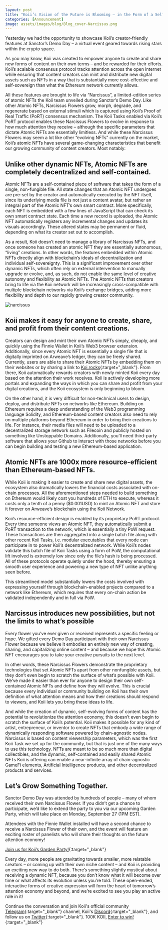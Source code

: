 ```yaml
---
layout: post
title: "Koii’s Vision of the Future is Blooming – in the Form of a Self-Contained, Evolving Atomic NFT"
categories: [Announcement]
image: assets/images/blog/Blog_cover-Narcissus.png
---
```


Yesterday we had the opportunity to showcase Koii’s creator-friendly features at Sanctor’s Demo Day – a virtual event geared towards rising stars within the crypto space.

As you may know, Koii was created to empower anyone to create and share new forms of content on their own terms – and be rewarded for their efforts. Koii’s scalable consensus protocol tracks attention across the open internet while ensuring that content creators can mint and distribute new digital assets such as NFTs in a way that is substantially more cost-effective and self-sovereign than what the Ethereum network currently allows.

All these features are brought to life via “Narcissus”, a limited-edition series of atomic NFTs the Koii team unveiled during Sanctor’s Demo Day. Like other Atomic NFTs, Narcissus Flowers grow, morph, degrade, and regenerate based on external stimuli which is captured using Koii’s Proof of Real Traffic (PoRT) consensus mechanism. The Koii Tasks enabled via Koii’s PoRT protocol enables these Narcissus Flowers to evolve in response to how much attention they receive – although the specific parameters that dictate Atomic NFTs are essentially limitless. And while these Narcissus Flowers may seem a lot like other “evolving NFTs” currently on the market, Koii’s atomic NFTs have several game-changing characteristics that benefit our growing community of content creators. Most notably:

## Unlike other dynamic NFTs, Atomic NFTs are completely decentralized and self-contained.

Atomic NFTs are a self-contained piece of software that takes the form of a single, non-fungible file. All state changes that an Atomic NFT undergoes are pre-set by the creator and automatically executed by the NFT itself, since its underlying media file is not just a content avatar, but rather an integral part of the Atomic NFT’s own smart contract. More specifically, each NFT is embedded with a few lines of JavaScript that can check its own smart contract state. Each time a new record is uploaded, the Atomic NFT automatically registers any incremental changes and updates its visuals accordingly. These altered states may be permanent or fluid, depending on what its creator set out to accomplish.

As a result, Koii doesn’t need to manage a library of Narcissus NFTs, and once someone has created an atomic NFT they are essentially autonomous, “living” creations. In other words, the features embedded within Atomic NFTs directly align with blockchain’s ideals of decentralization and individual self-sovereignty. This is a significant improvement over other dynamic NFTs, which often rely on external intervention to manually upgrade or evolve, and, as such, do not enable the same level of creative autonomy and flexibility as Atomic NFTs. The Atomic NFTs that creators bring to life via the Koii network will be increasingly cross-compatible with multiple blockchain networks via Koii’s exchange bridges, adding more flexibility and depth to our rapidly growing creator community.

![narcissus](assets/images/blog/Narcissus_Flower_Blog_body.gif)

## Koii makes it easy for anyone to create, share, and profit from their content creations.

Creators can design and mint their own Atomic NFTs simply, cheaply, and quickly using the Finnie Wallet in Koii’s Web3 browser extension. Additionally, since every Atomic NFT is essentially a single file that is digitally imprinted on Arweave’s ledger, they can be freely shared. Currently, users are able to share their Atomic NFTs by embedding them on their websites or by sharing a link to [Koi.rocks](http://koi.rocks){:target="\_blank"}. From there, Koii automatically rewards creators with newly minted Koii every day based on the attention their work receives. Koii is actively developing more portals and expanding the ways in which you can share and profit from your digital creations, and the Koii ecosystem is only beginning to bloom.

On the other hand, it is very difficult for non-technical users to design, deploy, and distribute NFTs on networks like Ethereum. Building on Ethereum requires a deep understanding of the Web3 programming language Solidity, and Ethereum-based content creators also need to rely on multiple platforms beyond Ethereum in order to bring their creations to life. For instance, their media files will need to be uploaded to a decentralized storage network such as Filecoin and publicly hosted on something like Unstoppable Domains. Additionally, you’ll need third-party software that allows your Github to interact with those networks before you can begin building and testing a new Ethereum-based application.

## Atomic NFTs are 1000x more resource-efficient than Ethereum-based NFTs.

While Koii is making it easier to create and share new digital assets, the ecosystem also dramatically lowers the financial costs associated with on-chain processes. All the aforementioned steps needed to build something on Ethereum would likely cost you hundreds of ETH to execute, whereas it costs only a tenth of a penny ($0.001USD) to mint an Atomic NFT and store it forever on Arweave’s blockchain using the Koii Network.

Koii’s resource-efficient design is enabled by its proprietary PoRT protocol. Every time someone views an Atomic NFT, they automatically submit a PoRT transaction to the network, which is essentially a tiny PoW request. These transactions are then aggregated into a single batch file along with other recent Koii Tasks, i.e. modular executables that every node can participate in to power Koii’s decentralized network. While Koii’s nodes validate this batch file of Koii Tasks using a form of PoW, the computational lift involved is extremely low since only the file’s hash is being processed. All of these protocols operate quietly under the hood, thereby ensuring a smooth user experience and powering a new type of NFT unlike anything seen before.

This streamlined model substantially lowers the costs involved with expressing yourself through blockchain-enabled projects compared to a network like Ethereum, which requires that every on-chain action be validated independently and in full via PoW.

## Narcissus introduces new possibilities, but not the limits to what’s possible

Every flower you’ve ever given or received represents a specific feeling or hope. We gifted every Demo Day participant with their own Narcissus Flower because we believe it embodies an entirely new way of creating, sharing, and capitalizing online content – and because we hope this Atomic NFT encourages you to take your creative pursuits to the next level.

In other words, these Narcissus Flowers demonstrate the proprietary technologies that set Atomic NFTs apart from other nonfungible assets, but they don’t even begin to scratch the surface of what’s possible with Koii. We’ve made it easier than ever for anyone to design their own self-contained Atomic NFTs and define how they will evolve. This is crucial because every individual or community building on Koii has their own definition of what attention means and how their creations should respond to viewers, and Koii lets you bring these ideas to life.

And while the creation of dynamic, self-evolving forms of content has the potential to revolutionize the attention economy, this doesn’t even begin to scratch the surface of Koii’s potential. Koii makes it possible for any kind of artist, entrepreneur, or inventor to create NFTs that embody a wide range of dynamically responding software powered by chain-agnostic nodes. Narcissus is based on content viewership parameters, which was the first Koii Task we set up for the community, but that is just one of the many ways to use this technology. NFTs are meant to be so much more than digital collectibles, and the dynamic, self-contained and easily shared Atomic NFTs Koii is offering can enable a near-infinite array of chain-agnostic GameFi elements, Artificial Intelligence products, and other decentralized products and services.

## Let’s Grow Something Together.

Sanctor Demo Day was attended by hundreds of people – many of whom received their own Narcissus Flower. If you didn’t get a chance to participate, we’d like to extend the party to you via our upcoming Garden Party, which will take place on Monday, September 27 (1PM EST).

Attendees with the Finnie Wallet installed will have a second chance to receive a Narcissus Flower of their own, and the event will feature an exciting roster of panelists who will share their thoughts on the future attention economy!

[Join us for Koii’s Garden Party!](https://www.eventbrite.ca/e/koiis-narcissus-garden-party-tickets-171527422137){:target="\_blank"}

Every day, more people are gravitating towards smaller, more relatable creators – or coming up with their own niche content – and Koii is providing an exciting new way to do both. There’s something slightly mystical about receiving a dynamic NFT, because you don’t know what it will become over time or what affects its evolution unless you’re told. These open-ended, interactive forms of creative expression will form the heart of tomorrow’s attention economy and beyond, and we’re excited to see you play an active role in it!

Continue the conversation and join Koii's official community [Telegram](https://t.me/joinchat/OEHs_8T9-8ZhZmU5){:target="\_blank"} channel, Koii's [Discord](https://discord.gg/koii-network){:target="\_blank"}, and follow us on [Twitter](https://twitter.com/KoiiNetwork){:target="\_blank"}. 100K KOII, [Enter to win!](https://gleam.io/c3Cwz/-welcome-to-the-koii-drop-){:target="\_blank"}
